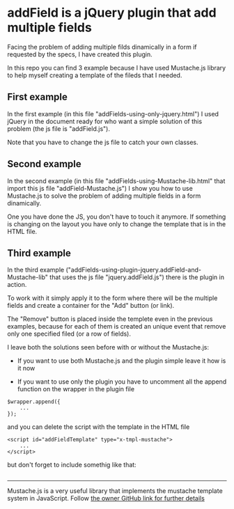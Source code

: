 # addField is a jQuery plugin that add multiple fields

Facing the problem of adding multiple filds dinamically in a form if requested by the specs, I have created this plugin.

In this repo you can find 3 example because I have used Mustache.js library to help myself creating a template of the fileds that I needed.

## First example

In the first example (in this file "addFields-using-only-jquery.html") I used jQuery in the document ready for who want a simple solution of this problem (the js file is "addField.js").

Note that you have to change the js file to catch your own classes.

## Second example

In the second example (in this file "addFields-using-Mustache-lib.html" that import this js file "addField-Mustache.js") I show you how to use Mustache.js to solve the problem of adding multiple fields in a form dinamically.

One you have done the JS, you don't have to touch it anymore. If something is changing on the layout you have only to change the template that is in the HTML file.

## Third example

In the third example ("addFields-using-plugin-jquery.addField-and-Mustache-lib" that uses the js file "jquery.addField.js") there is the plugin in action.

To work with it simply apply it to the form where there will be the multiple fields and create a container for the "Add" button (or link).

The "Remove" button is placed inside the templete even in the previous examples, because for each of them is created an unique event that remove only one specified filed (or a row of fields).

I leave both the solutions seen before with or without the Mustache.js:

* If you want to use both Mustache.js and the plugin simple leave it how is it now

* If you want to use only the plugin you have to uncomment all the append function on the wrapper in the plugin file

```
$wrapper.append({
	...
});
```

and you can delete the script with the template in the HTML file

```
<script id="addFieldTemplate" type="x-tmpl-mustache">
	...
</script>
```

but don't forget to include somethig like that:

```

```

---------

Mustache.js is a very useful library that implements the mustache template system in JavaScript. Follow [the owner GitHub link for further details](https://github.com/janl/mustache.js/)
